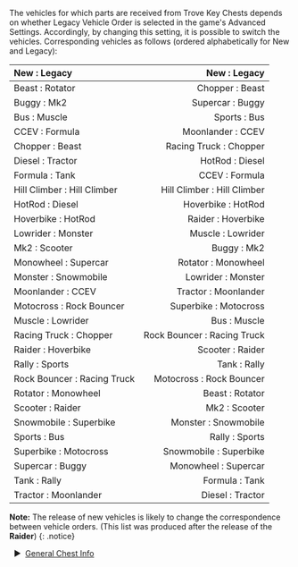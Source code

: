 The vehicles for which parts are received from Trove Key Chests depends on whether Legacy Vehicle Order is selected in the game's Advanced Settings. Accordingly, by changing this setting, it is possible to switch the vehicles. Corresponding vehicles as follows (ordered alphabetically for New and Legacy):  


New : Legacy | New : Legacy   
:-- | --:  
Beast : Rotator | Chopper : Beast  
Buggy : Mk2 | Supercar : Buggy  
Bus : Muscle | Sports : Bus  
CCEV : Formula | Moonlander : CCEV  
Chopper : Beast | Racing Truck : Chopper  
Diesel : Tractor | HotRod : Diesel  
Formula : Tank | CCEV : Formula  
Hill Climber : Hill Climber | Hill Climber : Hill Climber  
HotRod : Diesel | Hoverbike : HotRod  
Hoverbike : HotRod | Raider : Hoverbike  
Lowrider : Monster | Muscle : Lowrider  
Mk2 : Scooter | Buggy : Mk2  
Monowheel : Supercar | Rotator : Monowheel  
Monster : Snowmobile | Lowrider : Monster  
Moonlander : CCEV | Tractor : Moonlander  
Motocross : Rock Bouncer | Superbike : Motocross  
Muscle : Lowrider | Bus : Muscle  
Racing Truck : Chopper | Rock Bouncer : Racing Truck  
Raider : Hoverbike | Scooter : Raider  
Rally : Sports | Tank : Rally  
Rock Bouncer : Racing Truck | Motocross : Rock Bouncer  
Rotator : Monowheel | Beast : Rotator  
Scooter : Raider | Mk2 : Scooter  
Snowmobile : Superbike | Monster : Snowmobile  
Sports : Bus | Rally : Sports  
Superbike : Motocross | Snowmobile : Superbike  
Supercar : Buggy | Monowheel : Supercar  
Tank : Rally | Formula : Tank  
Tractor : Moonlander | Diesel : Tractor  
  
**Note:** The release of new vehicles is likely to change the correspondence between vehicle orders. (This list was produced after the release of the **Raider**)
{: .notice}

&nbsp; ▶︎ &nbsp;[General Chest Info](/chests/)
